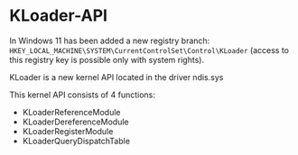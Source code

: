 # KLoader-API

In Windows 11  has been added a new registry branch: `HKEY_LOCAL_MACHINE\SYSTEM\CurrentControlSet\Control\KLoader` (access to this registry key is possible only with system rights).

KLoader is a new kernel API located in the driver ndis.sys

This kernel API consists of 4 functions:
* KLoaderReferenceModule
* KLoaderDereferenceModule
* KLoaderRegisterModule
* KLoaderQueryDispatchTable
